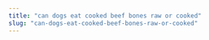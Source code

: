 ```yaml
---
title: "can dogs eat cooked beef bones raw or cooked"
slug: "can-dogs-eat-cooked-beef-bones-raw-or-cooked"
---
```


